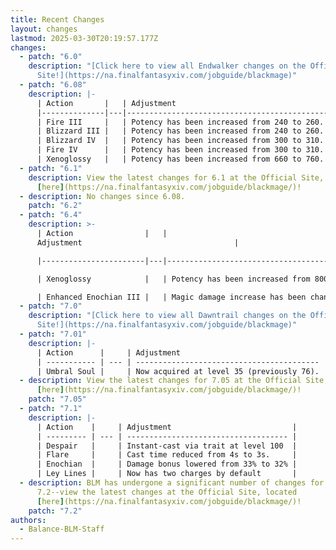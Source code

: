 ```yaml
---
title: Recent Changes
layout: changes
lastmod: 2025-03-30T20:19:57.177Z
changes:
  - patch: "6.0"
    description: "[Click here to view all Endwalker changes on the Official
      Site!](https://na.finalfantasyxiv.com/jobguide/blackmage)"
  - patch: "6.08"
    description: |-
      | Action       |   | Adjustment                                  |
      |--------------|---|---------------------------------------------|
      | Fire III     |   | Potency has been increased from 240 to 260. |
      | Blizzard III |   | Potency has been increased from 240 to 260. |
      | Blizzard IV  |   | Potency has been increased from 300 to 310. |
      | Fire IV      |   | Potency has been increased from 300 to 310. |
      | Xenoglossy   |   | Potency has been increased from 660 to 760. |
  - patch: "6.1"
    description: View the latest changes for 6.1 at the Official Site, located
      [here](https://na.finalfantasyxiv.com/jobguide/blackmage/)!
  - description: No changes since 6.08.
    patch: "6.2"
  - patch: "6.4"
    description: >-
      | Action                |   |
      Adjustment                                  |

      |-----------------------|---|---------------------------------------------|

      | Xenoglossy            |   | Potency has been increased from 800 to 880. |

      | Enhanced Enochian III |   | Magic damage increase has been changed from 21% to 23%. |
  - patch: "7.0"
    description: "[Click here to view all Dawntrail changes on the Official
      Site!](https://na.finalfantasyxiv.com/jobguide/blackmage)"
  - patch: "7.01"
    description: |-
      | Action      |     | Adjustment                                |
      | ----------- | --- | ----------------------------------------- |
      | Umbral Soul |     | Now acquired at level 35 (previously 76). |
  - description: View the latest changes for 7.05 at the Official Site, located
      [here](https://na.finalfantasyxiv.com/jobguide/blackmage/)!
    patch: "7.05"
  - patch: "7.1"
    description: |-
      | Action    |     | Adjustment                           |
      | --------- | --- | ------------------------------------ |
      | Despair   |     | Instant-cast via trait at level 100  |
      | Flare     |     | Cast time reduced from 4s to 3s.     |
      | Enochian  |     | Damage bonus lowered from 33% to 32% |
      | Ley Lines |     | Now has two charges by default       |
  - description: BLM has undergone a significant number of changes for Patch
      7.2--view the latest changes at the Official Site, located
      [here](https://na.finalfantasyxiv.com/jobguide/blackmage/)!
    patch: "7.2"
authors:
  - Balance-BLM-Staff
---
```

